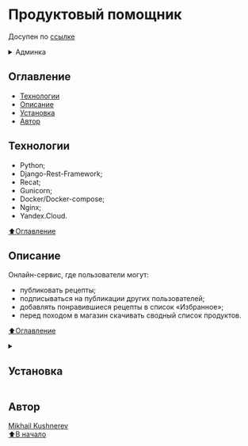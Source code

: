 # Продуктовый помощник

Досупен по [ссылке](http://51.250.104.248/recipes)

<details>
  <summary> Админка </summary>

```py
email: muxa@yandex.ru
password: muxa
```

</details>

## Оглавление

- [Технологии](#технологии)
- [Описание](#описание)
- <a href="#structure"> Установка </a>
- [Автор](#автор)

## Технологии

- Python;
- Django-Rest-Framework;
- Recat;
- Gunicorn;
- Docker/Docker-compose;
- Nginx;
- Yandex.Cloud.

[⬆️Оглавление](#оглавление)

## Описание

 Онлайн-сервис, где пользователи могут:

- публиковать рецепты;
- подписываться на публикации других пользователей;
- добавлять понравившиеся рецепты в список «Избранное»;
- перед походом в магазин скачивать сводный список продуктов.

[⬆️Оглавление](#оглавление)

<details>
  <summary>
    <h2 id="structure"> Установка </h2>
  </summary>

### Структура проекта:

```cmd
|   .env
|   .gitignore
|   README.md
|   
+---backend  <--
|   |   Dockerfile
|   |   manage.py
|   |   requirements.txt
|   |   
|   +---api
|   |   |   apps.py
|   |   |   filters.py
|   |   |   pagination.py
|   |   |   permissions.py
|   |   |   urls.py
|   |   |   utils.py
|   |   |   views.py
|   |   |   __init__.py
|   |   |   
|   |   \---__pycache__
|   |           
|   +---backend
|   |   |   asgi.py
|   |   |   settings.py
|   |   |   urls.py
|   |   |   wsgi.py
|   |   |   __init__.py
|   |   |   
|   |   \---__pycache__
|   |           
|   +---data  <-- Данные для наполнения БД "Ингредиенты"
|   |       ingredients.csv
|   |       ingredients.json
|   |       
|   +---recipes
|   |   |   admin.py
|   |   |   apps.py
|   |   |   models.py
|   |   |   serializers.py
|   |   |   views.py
|   |   |   __init__.py
|   |   |           
|   |   \---__pycache__
|   |           
|   +---scripts  <-- Скрипт для заполнения БД "Ингредиенты"
|   |   |   load_ing_data.py
|   |   |   __init__.py
|   |   |   
|   |   \---__pycache__
|   |           
|   \---users
|       |   admin.py
|       |   apps.py
|       |   models.py
|       |   serializers.py
|       |   views.py
|       |   __init__.py
|       |   
|       \---__pycache__
|               
+---docs  <-- Документация по API
|       openapi-schema.yml
|       redoc.html
|       
+---frontend  <-- Фронтенд для сборки файлов
|   |   Dockerfile
|   |   package-lock.json
|   |   package.json
|   |   yarn.lock
|   |   
|   ...
|         
+---infra  <-- Сборка контейнеров, настройка сервера
|       docker-compose.yml
|       nginx.conf
|       
\---venv
```

- Склонируйте репозиторий на свой компьютер:

```py
https://github.com/Mikhail-Kushnerev/foodgram-project-react/
```

- Соберите контейнеры из папки `infra`:

```py
docker-compose up -d
```

- В контейнере **backend**:
    - выполните миграции;
    - установите **superuser**;
    - заполните БД исходными данными:

```py
docker-compose exec backend python manage.py migrate
docker-compose exec backend python manage.py createsuperuser
docker-compose exec backend python manage.py runscript load_ing_data
```

[⬆️Оглавление](#оглавление)

</details>

## Автор

[Mikhail Kushnerev](https://github.com/Mikhail-Kushnerev)  
[⬆️В начало](#оглавление)
